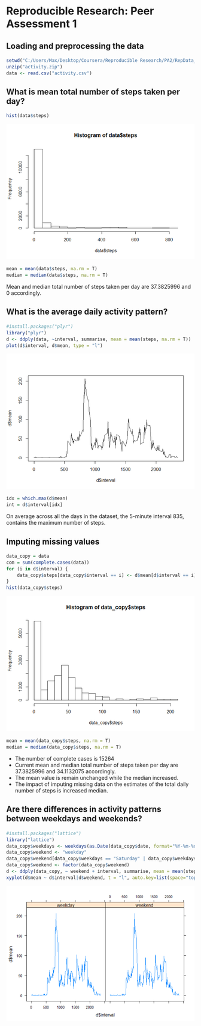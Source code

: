 # Reproducible Research: Peer Assessment 1


## Loading and preprocessing the data

```r
setwd("C:/Users/Max/Desktop/Coursera/Reproducible Research/PA2/RepData_PeerAssessment1")
unzip("activity.zip")
data <- read.csv("activity.csv")
```

## What is mean total number of steps taken per day?

```r
hist(data$steps)
```

![](PA1_template_files/figure-html/unnamed-chunk-2-1.png) 

```r
mean = mean(data$steps, na.rm = T)
median = median(data$steps, na.rm = T)
```
Mean and median total number of steps taken per day are 37.3825996 and 0 accordingly.

## What is the average daily activity pattern?

```r
#install.packages("plyr")
library("plyr")
d <- ddply(data, ~interval, summarise, mean = mean(steps, na.rm = T))
plot(d$interval, d$mean, type = "l")
```

![](PA1_template_files/figure-html/unnamed-chunk-3-1.png) 

```r
idx = which.max(d$mean)
int = d$interval[idx]
```
On average across all the days in the dataset, the 5-minute interval 835, contains the maximum number of steps.

## Imputing missing values

```r
data_copy = data
com = sum(complete.cases(data))
for (i in d$interval) {
    data_copy$steps[data_copy$interval == i] <- d$mean[d$interval == i]
}
hist(data_copy$steps)
```

![](PA1_template_files/figure-html/unnamed-chunk-4-1.png) 

```r
mean = mean(data_copy$steps, na.rm = T)
median = median(data_copy$steps, na.rm = T)
```

* The number of complete cases is 15264
* Current mean and median total number of steps taken per day are 37.3825996 and 34.1132075 accordingly.
* The mean value is remain unchanged while the median increased.
* The impact of imputing missing data on the estimates of the total daily number of steps is increased median.

## Are there differences in activity patterns between weekdays and weekends?

```r
#install.packages("lattice")
library("lattice")
data_copy$weekdays <- weekdays(as.Date(data_copy$date, format="%Y-%m-%d"))
data_copy$weekend <- "weekday"
data_copy$weekend[data_copy$weekdays == "Saturday" | data_copy$weekdays == "Sunday"] <- "weekend"
data_copy$weekend <- factor(data_copy$weekend)
d <- ddply(data_copy, ~ weekend + interval, summarise, mean = mean(steps, na.rm = T))
xyplot(d$mean ~ d$interval|d$weekend, t = "l", auto.key=list(space="top", columns = 1, title = "Steps", cex.title = 1, lines = TRUE, points = FALSE))
```

![](PA1_template_files/figure-html/unnamed-chunk-5-1.png) 


